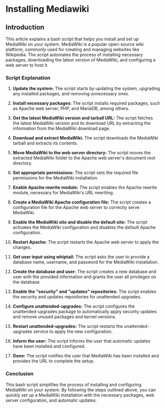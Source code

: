 # Installing Mediawiki

## Introduction

This article explains a bash script that helps you install and set up MediaWiki on your system. MediaWiki is a popular open-source wiki platform, commonly used for creating and managing websites like Wikipedia. The script automates the process of installing necessary packages, downloading the latest version of MediaWiki, and configuring a web server to host it.

### Script Explanation

1. **Update the system:** The script starts by updating the system, upgrading any installed packages, and removing unnecessary ones.

2. **Install necessary packages:** The script installs required packages, such as Apache web server, PHP, and MariaDB, among others.

3. **Get the latest MediaWiki version and tarball URL:** The script fetches the latest MediaWiki version and its download URL by extracting the information from the MediaWiki download page.

4. **Download and extract MediaWiki:** The script downloads the MediaWiki tarball and extracts its contents.

5. **Move MediaWiki to the web server directory:** The script moves the extracted MediaWiki folder to the Apache web server's document root directory.

6. **Set appropriate permissions:** The script sets the required file permissions for the MediaWiki installation.

7. **Enable Apache rewrite module:** The script enables the Apache rewrite module, necessary for MediaWiki's URL rewriting.

8. **Create a MediaWiki Apache configuration file:** The script creates a configuration file for the Apache web server to correctly serve MediaWiki.

9. **Enable the MediaWiki site and disable the default site:** The script activates the MediaWiki configuration and disables the default Apache configuration.

10. **Restart Apache:** The script restarts the Apache web server to apply the changes.

11. **Get user input using whiptail:** The script asks the user to provide a database name, username, and password for the MediaWiki installation.

12. **Create the database and user:** The script creates a new database and user with the provided information and grants the user all privileges on the database.

13. **Enable the "security" and "updates" repositories:** The script enables the security and updates repositories for unattended upgrades.

14. **Configure unattended-upgrades:** The script configures the unattended-upgrades package to automatically apply security updates and remove unused packages and kernel versions.

15. **Restart unattended-upgrades:** The script restarts the unattended-upgrades service to apply the new configuration.

16. **Inform the user:** The script informs the user that automatic updates have been installed and configured.

17. **Done:** The script notifies the user that MediaWiki has been installed and provides the URL to complete the setup.

### Conclusion

This bash script simplifies the process of installing and configuring MediaWiki on your system. By following the steps outlined above, you can quickly set up a MediaWiki installation with the necessary packages, web server configuration, and automatic updates.
